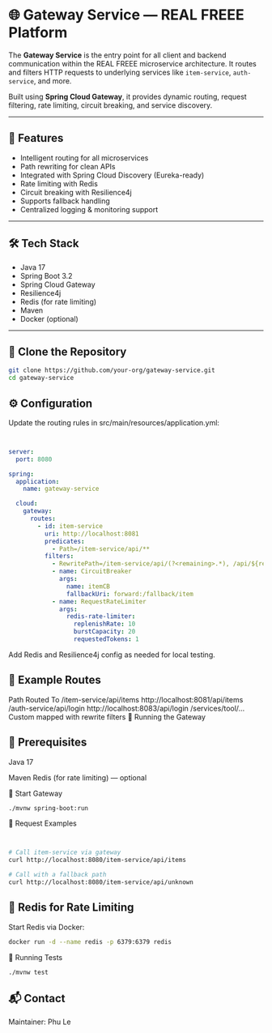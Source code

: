 # 🌐 Gateway Service — REAL FREEE Platform

The **Gateway Service** is the entry point for all client and backend communication within the REAL FREEE microservice architecture. It routes and filters HTTP requests to underlying services like `item-service`, `auth-service`, and more.

Built using **Spring Cloud Gateway**, it provides dynamic routing, request filtering, rate limiting, circuit breaking, and service discovery.

---

## 🚀 Features

- Intelligent routing for all microservices
- Path rewriting for clean APIs
- Integrated with Spring Cloud Discovery (Eureka-ready)
- Rate limiting with Redis
- Circuit breaking with Resilience4j
- Supports fallback handling
- Centralized logging & monitoring support

---

## 🛠️ Tech Stack

- Java 17
- Spring Boot 3.2
- Spring Cloud Gateway
- Resilience4j
- Redis (for rate limiting)
- Maven
- Docker (optional)

---

## 📁 Clone the Repository

```bash
git clone https://github.com/your-org/gateway-service.git
cd gateway-service
```
## ⚙️ Configuration
Update the routing rules in src/main/resources/application.yml:

```yaml


server:
  port: 8080

spring:
  application:
    name: gateway-service

  cloud:
    gateway:
      routes:
        - id: item-service
          uri: http://localhost:8081
          predicates:
            - Path=/item-service/api/**
          filters:
            - RewritePath=/item-service/api/(?<remaining>.*), /api/${remaining}
            - name: CircuitBreaker
              args:
                name: itemCB
                fallbackUri: forward:/fallback/item
            - name: RequestRateLimiter
              args:
                redis-rate-limiter:
                  replenishRate: 10
                  burstCapacity: 20
                  requestedTokens: 1
```
Add Redis and Resilience4j config as needed for local testing.

## 🔄 Example Routes

Path	Routed To
/item-service/api/items	http://localhost:8081/api/items
/auth-service/api/login	http://localhost:8083/api/login
/services/tool/...	Custom mapped with rewrite filters
🧪 Running the Gateway
## 🧰 Prerequisites
Java 17

Maven
Redis (for rate limiting) — optional

🧪 Start Gateway
```bash
./mvnw spring-boot:run
```
📎 Request Examples
```bash


# Call item-service via gateway
curl http://localhost:8080/item-service/api/items

# Call with a fallback path
curl http://localhost:8080/item-service/api/unknown
```
## 🧱 Redis for Rate Limiting
Start Redis via Docker:

```bash
docker run -d --name redis -p 6379:6379 redis
```
🧪 Running Tests
```bash
./mvnw test
```
## 📬 Contact
Maintainer: Phu Le
